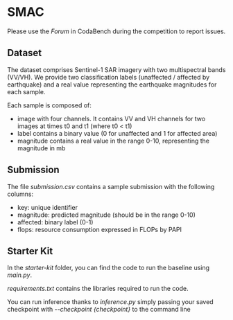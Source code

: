 # SMAC

Please use the *Forum* in CodaBench during the competition to report issues.

## Dataset

The dataset comprises Sentinel-1 SAR imagery with two multispectral bands (VV/VH). We provide two classification labels (unaffected / affected by earthquake) and a real value representing the earthquake magnitudes for each sample.

Each sample is composed of:
- image with four channels. It contains VV and VH channels for two images at times t0 and t1 (where t0 < t1)
- label contains a binary value (0 for unaffected and 1 for affected area)
- magnitude contains a real value in the range 0-10, representing the magnitude in mb

## Submission

The file *submission.csv* contains a sample submission with the following columns:

- key: unique identifier
- magnitude: predicted magnitude (should be in the range 0-10)
- affected: binary label (0-1)
- flops: resource consumption expressed in FLOPs by PAPI

## Starter Kit

In the *starter-kit* folder, you can find the code to run the baseline using *main.py*.

*requirements.txt* contains the libraries required to run the code.

You can run inference thanks to *inference.py* simply passing your saved checkpoint with *--checkpoint {checkpoint}* to the command line
